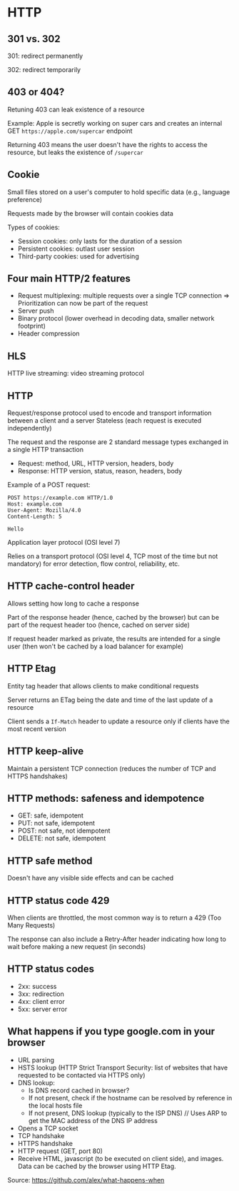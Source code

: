 # HTTP

## 301 vs. 302

301: redirect permanently

302: redirect temporarily

## 403 or 404?

Retuning 403 can leak existence of a resource

Example: Apple is secretly working on super cars and creates an internal GET `https://apple.com/supercar` endpoint

Returning 403 means the user doesn't have the rights to access the resource, but leaks the existence of `/supercar`

## Cookie

Small files stored on a user's computer to hold specific data (e.g., language preference)

Requests made by the browser will contain cookies data

Types of cookies:
- Session cookies: only lasts for the duration of a session
- Persistent cookies: outlast user session
- Third-party cookies: used for advertising

## Four main HTTP/2 features

- Request multiplexing: multiple requests over a single TCP connection
  => Prioritization can now be part of the request
- Server push
- Binary protocol (lower overhead in decoding data, smaller network footprint)
- Header compression

## HLS

HTTP live streaming: video streaming protocol

## HTTP

Request/response protocol used to encode and transport information between a client and a server
Stateless (each request is executed independently)

The request and the response are 2 standard message types exchanged in a single HTTP transaction
- Request: method, URL, HTTP version, headers, body
- Response: HTTP version, status, reason, headers, body

Example of a POST request:

```http request
POST https://example.com HTTP/1.0
Host: example.com
User-Agent: Mozilla/4.0
Content-Length: 5

Hello
```

Application layer protocol (OSI level 7)

Relies on a transport protocol (OSI level 4, TCP most of the time but not mandatory) for error detection, flow control, reliability, etc.

## HTTP cache-control header

Allows setting how long to cache a response

Part of the response header (hence, cached by the browser) but can be part of the request header too (hence, cached on server side)

If request header marked as private, the results are intended for a single user (then won't be cached by a load balancer for example)

## HTTP Etag

Entity tag header that allows clients to make conditional requests

Server returns an ETag being the date and time of the last update of a resource

Client sends a `If-Match` header to update a resource only if clients have the most recent version

## HTTP keep-alive

Maintain a persistent TCP connection (reduces the number of TCP and HTTPS handshakes)

## HTTP methods: safeness and idempotence

- GET: safe, idempotent
- PUT: not safe, idempotent
- POST: not safe, not idempotent
- DELETE: not safe, idempotent

## HTTP safe method

Doesn't have any visible side effects and can be cached

## HTTP status code 429

When clients are throttled, the most common way is to return a 429 (Too Many Requests)

The response can also include a Retry-After header indicating how long to wait before making a new request (in seconds)

## HTTP status codes

- 2xx: success
- 3xx: redirection
- 4xx: client error
- 5xx: server error

## What happens if you type google.com in your browser

- URL parsing
- HSTS lookup (HTTP Strict Transport Security: list of websites that have requested to be contacted via HTTPS only)
- DNS lookup:
    - Is DNS record cached in browser?
    - If not present, check if the hostname can be resolved by reference in the local hosts file
    - If not present, DNS lookup (typically to the ISP DNS) // Uses ARP to get the MAC address of the DNS IP address
- Opens a TCP socket
- TCP handshake
- HTTPS handshake
- HTTP request (GET, port 80)
- Receive HTML, javascript (to be executed on client side), and images. Data can be cached by the browser using HTTP Etag.

Source: https://github.com/alex/what-happens-when
